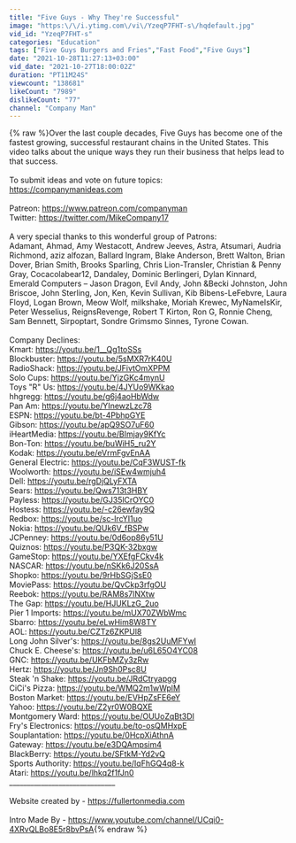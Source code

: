 ```yaml
---
title: "Five Guys - Why They're Successful"
image: "https:\/\/i.ytimg.com\/vi\/YzeqP7FHT-s\/hqdefault.jpg"
vid_id: "YzeqP7FHT-s"
categories: "Education"
tags: ["Five Guys Burgers and Fries","Fast Food","Five Guys"]
date: "2021-10-28T11:27:13+03:00"
vid_date: "2021-10-27T18:00:02Z"
duration: "PT11M24S"
viewcount: "138681"
likeCount: "7989"
dislikeCount: "77"
channel: "Company Man"
---
```

{% raw %}Over the last couple decades, Five Guys has become one of the fastest growing, successful restaurant chains in the United States. This video talks about the unique ways they run their business that helps lead to that success. <br /><br />To submit ideas and vote on future topics: <br /><a rel="nofollow" target="blank" href="https://companymanideas.com">https://companymanideas.com</a><br /><br />Patreon: <a rel="nofollow" target="blank" href="https://www.patreon.com/companyman">https://www.patreon.com/companyman</a><br />Twitter: <a rel="nofollow" target="blank" href="https://twitter.com/MikeCompany17">https://twitter.com/MikeCompany17</a><br /><br />A very special thanks to this wonderful group of Patrons: <br />Adamant, Ahmad, Amy Westacott, Andrew Jeeves, Astra, Atsumari, Audria Richmond, aziz alfozan, Ballard Ingram, Blake Anderson, Brett Walton, Brian Dover, Brian Smith, Brooks Sparling, Chris Lion-Transler, Christian &amp; Penny Gray, Cocacolabear12, Dandaley, Dominic Berlingeri, Dylan Kinnard, Emerald Computers – Jason Dragon, Evil Andy, John &amp;Becki Johnston, John Briscoe, John Sterling, Jon, Ken, Kevin Sullivan, Kib Bibens-LeFebvre, Laura Floyd, Logan Brown, Meow Wolf, milkshake, Moriah Krewec, MyNameIsKir, Peter Wesselius, ReignsRevenge, Robert T Kirton, Ron G, Ronnie Cheng, Sam Bennett, Sirpoptart, Sondre Grimsmo Sinnes, Tyrone Cowan.<br /><br />Company Declines: <br />Kmart: <a rel="nofollow" target="blank" href="https://youtu.be/1__Qg1toSSs">https://youtu.be/1__Qg1toSSs</a><br />Blockbuster: <a rel="nofollow" target="blank" href="https://youtu.be/5sMXR7rK40U">https://youtu.be/5sMXR7rK40U</a><br />RadioShack: <a rel="nofollow" target="blank" href="https://youtu.be/JFivtOmXPPM">https://youtu.be/JFivtOmXPPM</a><br />Solo Cups: <a rel="nofollow" target="blank" href="https://youtu.be/YjzGKc4mynU">https://youtu.be/YjzGKc4mynU</a><br />Toys &quot;R&quot; Us: <a rel="nofollow" target="blank" href="https://youtu.be/4JYUo9WKkao">https://youtu.be/4JYUo9WKkao</a><br />hhgregg: <a rel="nofollow" target="blank" href="https://youtu.be/g6j4aoHbWdw">https://youtu.be/g6j4aoHbWdw</a><br />Pan Am: <a rel="nofollow" target="blank" href="https://youtu.be/YInewzLzc78">https://youtu.be/YInewzLzc78</a><br />ESPN: <a rel="nofollow" target="blank" href="https://youtu.be/bt-4PbhpGYE">https://youtu.be/bt-4PbhpGYE</a><br />Gibson: <a rel="nofollow" target="blank" href="https://youtu.be/apQ9SO7uF60">https://youtu.be/apQ9SO7uF60</a><br />iHeartMedia: <a rel="nofollow" target="blank" href="https://youtu.be/BImjay9KfYc">https://youtu.be/BImjay9KfYc</a><br />Bon-Ton: <a rel="nofollow" target="blank" href="https://youtu.be/buWiH5_ru2Y">https://youtu.be/buWiH5_ru2Y</a><br />Kodak: <a rel="nofollow" target="blank" href="https://youtu.be/eVrmFgvEnAA">https://youtu.be/eVrmFgvEnAA</a><br />General Electric: <a rel="nofollow" target="blank" href="https://youtu.be/CqF3WUST-fk">https://youtu.be/CqF3WUST-fk</a><br />Woolworth: <a rel="nofollow" target="blank" href="https://youtu.be/iSEw4wmjuh4">https://youtu.be/iSEw4wmjuh4</a><br />Dell: <a rel="nofollow" target="blank" href="https://youtu.be/rgDjQLyFXTA">https://youtu.be/rgDjQLyFXTA</a><br />Sears: <a rel="nofollow" target="blank" href="https://youtu.be/Qws713t3HBY">https://youtu.be/Qws713t3HBY</a><br />Payless: <a rel="nofollow" target="blank" href="https://youtu.be/GJ35lCrOYC0">https://youtu.be/GJ35lCrOYC0</a><br />Hostess: <a rel="nofollow" target="blank" href="https://youtu.be/-c26ewfay9Q">https://youtu.be/-c26ewfay9Q</a><br />Redbox: <a rel="nofollow" target="blank" href="https://youtu.be/sc-lrcYI1uo">https://youtu.be/sc-lrcYI1uo</a><br />Nokia: <a rel="nofollow" target="blank" href="https://youtu.be/QUk6V_fBSPw">https://youtu.be/QUk6V_fBSPw</a><br />JCPenney: <a rel="nofollow" target="blank" href="https://youtu.be/0d6op86y51U">https://youtu.be/0d6op86y51U</a><br />Quiznos: <a rel="nofollow" target="blank" href="https://youtu.be/P3QK-32bxgw">https://youtu.be/P3QK-32bxgw</a><br />GameStop: <a rel="nofollow" target="blank" href="https://youtu.be/YXEfgFCkv4k">https://youtu.be/YXEfgFCkv4k</a><br />NASCAR: <a rel="nofollow" target="blank" href="https://youtu.be/nSKk6J20SsA">https://youtu.be/nSKk6J20SsA</a><br />Shopko: <a rel="nofollow" target="blank" href="https://youtu.be/9rHbSGjSsE0">https://youtu.be/9rHbSGjSsE0</a><br />MoviePass: <a rel="nofollow" target="blank" href="https://youtu.be/QvCkp3rfgOU">https://youtu.be/QvCkp3rfgOU</a><br />Reebok: <a rel="nofollow" target="blank" href="https://youtu.be/RAM8s7lNXtw">https://youtu.be/RAM8s7lNXtw</a><br />The Gap: <a rel="nofollow" target="blank" href="https://youtu.be/HJUKLzG_2uo">https://youtu.be/HJUKLzG_2uo</a><br />Pier 1 Imports: <a rel="nofollow" target="blank" href="https://youtu.be/mUX70ZWbWmc">https://youtu.be/mUX70ZWbWmc</a><br />Sbarro: <a rel="nofollow" target="blank" href="https://youtu.be/eLwHim8W8TY">https://youtu.be/eLwHim8W8TY</a><br />AOL: <a rel="nofollow" target="blank" href="https://youtu.be/CZTz6ZKPUl8">https://youtu.be/CZTz6ZKPUl8</a><br />Long John Silver's: <a rel="nofollow" target="blank" href="https://youtu.be/8gs2UuMFYwI">https://youtu.be/8gs2UuMFYwI</a><br />Chuck E. Cheese's: <a rel="nofollow" target="blank" href="https://youtu.be/u6L65O4YC08">https://youtu.be/u6L65O4YC08</a><br />GNC: <a rel="nofollow" target="blank" href="https://youtu.be/UKFbMZy3zRw">https://youtu.be/UKFbMZy3zRw</a><br />Hertz: <a rel="nofollow" target="blank" href="https://youtu.be/Jn9Sh0Psc8U">https://youtu.be/Jn9Sh0Psc8U</a><br />Steak 'n Shake: <a rel="nofollow" target="blank" href="https://youtu.be/JRdCtryapgg">https://youtu.be/JRdCtryapgg</a><br />CiCi's Pizza: <a rel="nofollow" target="blank" href="https://youtu.be/WMQ2m1wWplM">https://youtu.be/WMQ2m1wWplM</a><br />Boston Market: <a rel="nofollow" target="blank" href="https://youtu.be/EVHpZsFE6eY">https://youtu.be/EVHpZsFE6eY</a><br />Yahoo: <a rel="nofollow" target="blank" href="https://youtu.be/Z2yr0W0BQXE">https://youtu.be/Z2yr0W0BQXE</a><br />Montgomery Ward: <a rel="nofollow" target="blank" href="https://youtu.be/OUUoZqBt3DI">https://youtu.be/OUUoZqBt3DI</a><br />Fry's Electronics: <a rel="nofollow" target="blank" href="https://youtu.be/to-osQMHxpE">https://youtu.be/to-osQMHxpE</a><br />Souplantation: <a rel="nofollow" target="blank" href="https://youtu.be/0HcpXiAthnA">https://youtu.be/0HcpXiAthnA</a><br />Gateway: <a rel="nofollow" target="blank" href="https://youtu.be/e3DQAmpsim4">https://youtu.be/e3DQAmpsim4</a><br />BlackBerry: <a rel="nofollow" target="blank" href="https://youtu.be/SFtkM-Yd2vQ">https://youtu.be/SFtkM-Yd2vQ</a><br />Sports Authority: <a rel="nofollow" target="blank" href="https://youtu.be/IqFhGQ4q8-k">https://youtu.be/IqFhGQ4q8-k</a><br />Atari: <a rel="nofollow" target="blank" href="https://youtu.be/lhkq2f1fJn0">https://youtu.be/lhkq2f1fJn0</a><br />______________________________<br /><br />Website created by - <a rel="nofollow" target="blank" href="https://fullertonmedia.com">https://fullertonmedia.com</a><br /><br />Intro Made By - <a rel="nofollow" target="blank" href="https://www.youtube.com/channel/UCqi0-4XRvQLBo8E5r8bvPsA">https://www.youtube.com/channel/UCqi0-4XRvQLBo8E5r8bvPsA</a>{% endraw %}
